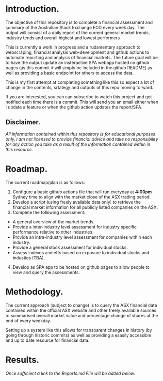 # Introduction.
The objective of this repository is to complete a financial assessment and summary of the Australian Stock Exchange EOD every week day. 
The output will consist of a daily report of the current general market trends, industry tends and overall highest and lowest performers

This is currently a work in progress and a rudamentary approach to webscraping, financial analysis web-development and github actions to automate 
reporting and analysis of financial markets. 
The future goal will be to have the output update an insteractive SPA webapp hosted on github pages 
(as this commit it will simply be included in the github README) as well as providing a basic endpoint for others to access the data.

This is my first attempt at completing something like this so expect a lot of change in the contents, srtategy and outputs of this repo moving forward.

If you are interested, you can can subscribe to watch this project and get notified each time there is a commit.
This will send you an email either when I update a feature or when the github action updates the report/SPA.

## Disclaimer. 
*All information contained within this repository is for educational purposes only,
I am not licensed to provide financial advice and take no responsibility for any action you take as a result
of the information contained within in this resource.*

# Roadmap. 
The current roadmap/plan is as follows:
1. Configure a basic github actions file that will run everyday at **4:00pm** Sydney time to align with the market close of the ASX trading period.
2. Develop a script (using freely available data only) to retrieve the financial market information for all publicly listed companies on the ASX. 
3. Complete the following assessment: 
  - A general overview of the market trends.
  - Provide a inter-industry level assessment for industry specific performance relative to other industries.
  - Provide an intra-industry level assessment for companies within each industry.
  - Provide a general stock assessment for individual stocks.
  - Assess indexes and etfs based on exposure to individual stocks and industies (TBA).
4. Develop as SPA app to be hosted on github pages to allow people to view and query the assessments. 

# Methodology. 
The current approach (subject to change) is to query the ASX financial data contained within the official ASX 
website and other freely available sources to summarised overall market value and percentage change of 
shares at the end of every weekday. 

Setting up a system like this allows for transparent changes in history (by going through historic commits) as well as 
providing a esasily accessible and up to date resource for financial data.

# Results.
*Once sufficient a link to the Reports.md File will be added below.*

